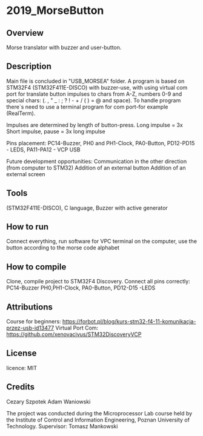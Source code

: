 # 2019_MorseButton
## Overview
Morse translator with buzzer and user-button.

## Description
Main file is concluded in "USB_MORSEA" folder. A program is based on STM32F4 (STM32F411E-DISCO) with buzzer-use, with using virtual com port for translate button impulses to chars from A-Z, numbers 0-9 and special chars: (. , " _ : ; ? ! - + / ( ) = @ and space). To handle program there`s need to use a terminal program for com port-for example (RealTerm).

Impulses are determined by length of button-press. Long impulse = 3x Short impulse, pause = 3x long impulse

Pins placement: PC14-Buzzer, PH0 and PH1-Clock, PA0-Button, PD12-PD15 - LEDS, PA11-PA12 - VCP USB

Future development opportunities:
Communication in the other direction (from computer to STM32)
Addition of an external button
Addition of an external screen

## Tools
(STM32F411E-DISCO), C language, Buzzer with active generator

## How to run
Connect everything, run software for VPC terminal on the computer, use the button according to the morse code alphabet

## How to compile
Clone, compile project to STM32F4 Discovery.
Connect all pins correctly: PC14-Buzzer PH0,PH1-Clock, PA0-Button, PD12-D15 -LEDS 

## Attributions
Course for beginners:
https://forbot.pl/blog/kurs-stm32-f4-11-komunikacja-przez-usb-id13477
Virtual Port Com:
https://github.com/xenovacivus/STM32DiscoveryVCP

## License
licence: MIT

## Credits
Cezary Szpotek
Adam Waniowski

The project was conducted during the Microprocessor Lab course held by the Institute of Control and Information Engineering, Poznan University of Technology. Supervisor: Tomasz Mankowski

